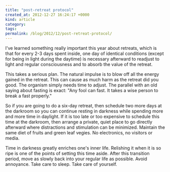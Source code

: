 ```yaml
---
title: "post-retreat protocol"
created_at: 2012-12-27 16:24:17 +0000
kind: article
category: 
tags: 
permalink: /blog/2012/12/post-retreat-protocol/
---
```


I've learned something really important this year about retreats, which is that for every 2-3 days spent inside, one day of identical conditions (except for being in light during the daytime) is necessary afterward to readjust to light and regular consciousness and to absorb the value of the retreat.

This takes a serious plan. The natural impulse is to blow off all the energy gained in the retreat. This can cause as much harm as the retreat did you good. The organism simply needs time to adjust. The parallel with an old saying about fasting is exact: "Any fool can fast. It takes a wise person to break a fast properly."

So if you are going to do a six-day retreat, then schedule two more days at the darkroom so you can continue resting in darkness while spending more and more time in daylight. If it is too late or too expensive to schedule this time at the darkroom, then arrange a private, quiet place to go directly afterward where distractions and stimulation can be minimized. Maintain the same diet of fruits and green leaf vegies. No electronics, no visitors or media.

Time in darkness greatly enriches one's inner life. Relishing it when it is so ripe is one of the points of setting this time aside. After this transition period, move as slowly back into your regular life as possible. Avoid annoyance. Take care to sleep. Take care of yourself.
